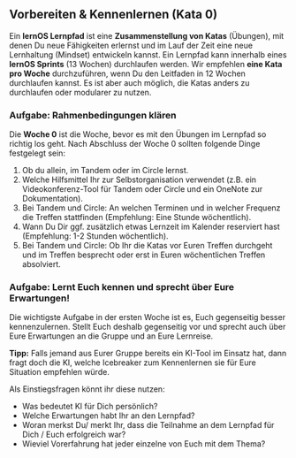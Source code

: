 ## Vorbereiten & Kennenlernen (Kata 0)

Ein **lernOS Lernpfad** ist eine **Zusammenstellung von Katas** (Übungen), mit denen Du neue Fähigkeiten erlernst und im Lauf der Zeit eine neue Lernhaltung (Mindset) entwickeln kannst. Ein Lernpfad kann innerhalb eines **lernOS Sprints** (13 Wochen) durchlaufen werden. Wir empfehlen **eine Kata pro Woche** durchzuführen, wenn Du den Leitfaden in 12 Wochen durchlaufen kannst. Es ist aber auch möglich, die Katas anders zu durchlaufen oder modularer zu nutzen.

### Aufgabe: Rahmenbedingungen klären
Die **Woche 0** ist die Woche, bevor es mit den Übungen im Lernpfad so richtig los geht. Nach Abschluss der Woche 0 sollten folgende Dinge festgelegt sein:

1. Ob du allein, im Tandem oder im Circle lernst.
2. Welche Hilfsmittel Ihr zur Selbstorganisation verwendet (z.B. ein Videokonferenz-Tool für Tandem oder Circle und ein OneNote zur Dokumentation).
3. Bei Tandem und Circle: An welchen Terminen und in welcher Frequenz die Treffen stattfinden (Empfehlung: Eine Stunde wöchentlich).
4. Wann Du Dir ggf. zusätzlich etwas Lernzeit im Kalender reserviert hast (Empfehlung: 1-2 Stunden wöchentlich).
5. Bei Tandem und Circle: Ob Ihr die Katas vor Euren Treffen durchgeht und im Treffen besprecht oder erst in Euren wöchentlichen Treffen absolviert.

### Aufgabe: Lernt Euch kennen und sprecht über Eure Erwartungen!
Die wichtigste Aufgabe in der ersten Woche ist es, Euch gegenseitig besser kennenzulernen. Stellt Euch deshalb gegenseitig vor und sprecht auch über Eure Erwartungen an die Gruppe und an Eure Lernreise. 

**Tipp:** Falls jemand aus Eurer Gruppe bereits ein KI-Tool im Einsatz hat, dann fragt doch die KI, welche Icebreaker zum Kennenlernen sie für Eure Situation empfehlen würde.

Als Einstiegsfragen könnt ihr diese nutzen:

- Was bedeutet KI für Dich persönlich?
- Welche Erwartungen habt Ihr an den Lernpfad?
- Woran merkst Du/ merkt Ihr, dass die Teilnahme an dem Lernpfad für Dich / Euch erfolgreich war?
- Wieviel Vorerfahrung hat jeder einzelne von Euch mit dem Thema?
